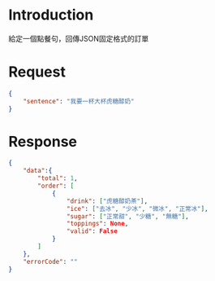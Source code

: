 # Introduction
給定一個點餐句，回傳JSON固定格式的訂單

# Request

```json
{
	"sentence": "我要一杯大杯虎糖醇奶"
}
```


# Response

```json
{
	"data":{
		"total": 1,
		"order": [
			{
				"drink": ["虎糖醇奶茶"],
				"ice": ["去冰", "少冰", "微冰", "正常冰"],
				"sugar": ["正常甜", "少糖", "無糖"],
				"toppings": None,
				"valid": False
			}
		]
	},
	"errorCode": ""
}
```
